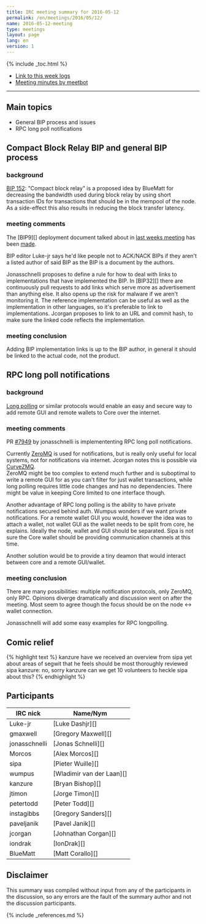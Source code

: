 ```yaml
---
title: IRC meeting summary for 2016-05-12
permalink: /en/meetings/2016/05/12/
name: 2016-05-12-meeting
type: meetings
layout: page
lang: en
version: 1
---
```

{% include _toc.html %}
 
- [Link to this week logs](https://botbot.me/freenode/ion-core-dev/2016-05-12/?msg=65949110&page=4)
- [Meeting minutes by meetbot](http://www.erisian.com.au/meetbot/ion-core-dev/2016/ion-core-dev.2016-05-12-19.00.html)
 
---
 
## Main topics
 
- General BIP process and issues
- RPC long poll notifications
 

## Compact Block Relay BIP and general BIP process
 
### background
 
[BIP 152](https://github.com/TheBlueMatt/bips/blob/master/bip-TODO.mediawiki): "Compact block relay" is a proposed idea by BlueMatt for decreasing the bandwidth used during block relay by using short transaction IDs for transactions that should be in the mempool of the node. As a side-effect this also results in reducing the block transfer latency.
 
### meeting comments
 
The [BIP9][] deployment document talked about in [last weeks meeting](https://ioncore.xyz/en/meetings/2016/05/05/#meeting-comments) has been [made](https://github.com/ion/bips/pull/386).

BIP editor Luke-jr says he'd like people not to ACK/NACK BIPs if they aren't a listed author of said BIP as the BIP is a document by the authors.

Jonasschnelli proposes to define a rule for how to deal with links to implementations that have implemented the BIP. In [BIP32][] there are continuously pull requests to add links which serve more as advertisement than anything else. It also opens up the risk for malware if we aren't monitoring it. The reference implementation can be useful as well as the implementation in other languages, so it's preferable to link to implementations. Jcorgan proposes to link to an URL and commit hash, to make sure the linked code reflects the implementation. 

### meeting conclusion

Adding BIP implementation links is up to the BIP author, in general it should be linked to the actual code, not the product.

## RPC long poll notifications

### background

[Long polling](https://en.wikipedia.org/wiki/Push_technology#Long_Polling) or similar protocols would enable an easy and secure way to add remote GUI and remote wallets to Core over the internet. 

### meeting comments

PR [#7949][] by jonasschnelli is implemententing RPC long poll notifications. 

Currently [ZeroMQ](http://zeromq.org/) is used for notifications, but is really only useful for local systems, not for notifications via internet. Jcorgan notes this is possible via [CurveZMQ](http://curvezmq.org/).  
ZeroMQ might be too complex to extend much further and is suboptimal to write a remote GUI for as you can't filter for just wallet transactions, while long polling requires little code changes and has no dependencies. There might be value in keeping Core limited to one interface though.

Another advantage of RPC long polling is the ability to have private notifications secured behind auth. Wumpus wonders if we want private notifications. For a remote wallet GUI you would, however the idea was to attach a wallet, not wallet GUI as the wallet needs to be split from core, he explains. Ideally the node, wallet and GUI should be separated. Sipa is not sure the Core wallet should be providing communication channels at this time.

Another solution would be to provide a tiny deamon that would interact between core and a remote GUI/wallet.


### meeting conclusion

There are many possibilities: multiple notification protocols, only ZeroMQ, only RPC. Opinions diverge dramatically and discussion went on after the meeting. Most seem to agree though the focus should be on the node <-> wallet connection.

Jonasschnelli will add some easy examples for RPC longpolling.
 
## Comic relief
 
{% highlight text %}
kanzure    have we received an overview from sipa yet about areas of segwit that he feels should be most thoroughly reviewed
sipa       kanzure: no, sorry
kanzure    can we get 10 volunteers to heckle sipa about this?
{% endhighlight %}
 
## Participants
 
| IRC nick      | Name/Nym                  |
|---------------|---------------------------|
| Luke-jr       | [Luke Dashjr][]           |
| gmaxwell      | [Gregory Maxwell][]       |
| jonasschnelli | [Jonas Schnelli][]        |
| Morcos        | [Alex Morcos][]           |
| sipa          | [Pieter Wuille][]         |
| wumpus        | [Wladimir van der Laan][] |
| kanzure       | [Bryan Bishop][]          |
| jtimon        | [Jorge Timon][]           |
| petertodd     | [Peter Todd][]            |
| instagibbs    | [Gregory Sanders][]       |
| paveljanik    | [Pavel Janik][]           |
| jcorgan       | [Johnathan Corgan][]      |
| iondrak       | [IonDrak][]               |
| BlueMatt      | [Matt Corallo][]          |

## Disclaimer
 
This summary was compiled without input from any of the participants in the discussion, so any errors are the fault of the summary author and not the discussion participants.
 
[#7949]: https://github.com/ion/ion/pull/7949
 
{% include _references.md %}
